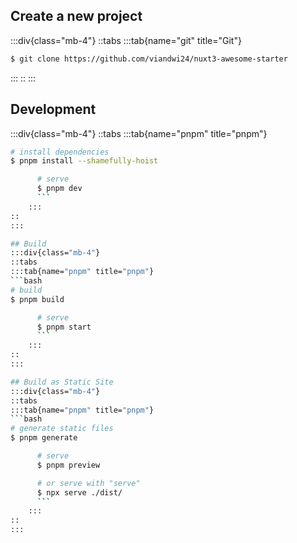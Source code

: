 ## Create a new project

:::div{class="mb-4"}
::tabs
:::tab{name="git" title="Git"}

```bash
$ git clone https://github.com/viandwi24/nuxt3-awesome-starter
```

:::
::
:::

## Development

:::div{class="mb-4"}
::tabs
:::tab{name="pnpm" title="pnpm"}

````bash
# install dependencies
$ pnpm install --shamefully-hoist

      # serve
      $ pnpm dev
      ```
    :::
::
:::

## Build
:::div{class="mb-4"}
::tabs
:::tab{name="pnpm" title="pnpm"}
```bash
# build
$ pnpm build

      # serve
      $ pnpm start
      ```
    :::
::
:::

## Build as Static Site
:::div{class="mb-4"}
::tabs
:::tab{name="pnpm" title="pnpm"}
```bash
# generate static files
$ pnpm generate

      # serve
      $ pnpm preview

      # or serve with "serve"
      $ npx serve ./dist/
      ```
    :::
::
:::
````
